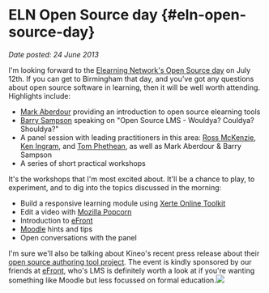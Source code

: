 # ELN Open Source day {#eln-open-source-day}

_Date posted: 24 June 2013_

I'm looking forward to the [Elearning Network's Open Source day](http://www.elearningnetwork.org/events/open-source) on July 12th. If you can get to Birmingham that day, and you've got any questions about open source software in learning, then it will be well worth attending. Highlights include:

*   [Mark Aberdour](http://epiclearninggroup.com/uk/about/management/mark-aberdour/) providing an introduction to open source elearning tools
*   [Barry Sampson](http://barrysampson.com/about/) speaking on "Open Source LMS - Wouldya? Couldya? Shouldya?"
*   A panel session with leading practitioners in this area: [Ross McKenzie](http://uk.linkedin.com/in/rossmackenzie), [Ken Ingram](http://uk.linkedin.com/pub/ken-ingram/5/9b5/a61), and [Tom Phethean](http://uk.linkedin.com/in/tsphethean), as well as Mark Aberdour & Barry Sampson
*   A series of short practical workshops

It's the workshops that I'm most excited about. It'll be a chance to play, to experiment, and to dig into the topics discussed in the morning:

*   Build a responsive learning module using [Xerte Online Toolkit](http://www.nottingham.ac.uk/xerte/toolkits.aspx)
*   Edit a video with [Mozilla Popcorn](https://popcorn.webmaker.org/)
*   Introduction to [eFront](http://www.efrontlearning.net/)
*   [Moodle](http://moodle.org/) hints and tips
*   Open conversations with the panel

I'm sure we'll also be talking about Kineo's recent press release about their [open source authoring tool project](http://kineo.com/kineo-press-releases/city-a-guilds-and-kineo-announce-open-source-authoring-tool-project.html). The event is kindly sponsored by our friends at [eFront](http://www.efrontlearning.net/), who's LMS is definitely worth a look at if you're wanting something like Moodle but less focussed on formal education.[![](./assets/efront_final_logo_300dpi_sm.png)](./assets/efront_final_logo_300dpi_sm.png)